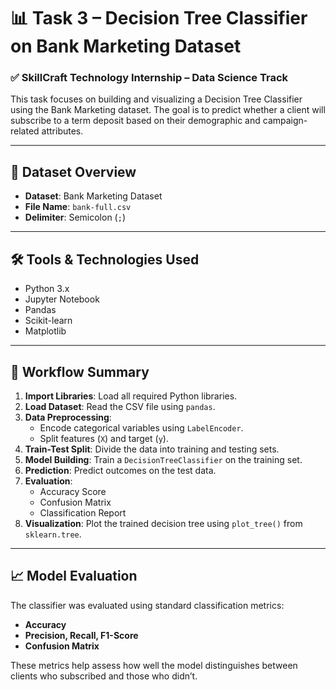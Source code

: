 # 📊 Task 3 – Decision Tree Classifier on Bank Marketing Dataset

### ✅ SkillCraft Technology Internship – Data Science Track

This task focuses on building and visualizing a Decision Tree Classifier using the Bank Marketing dataset. The goal is to predict whether a client will subscribe to a term deposit based on their demographic and campaign-related attributes.

---

## 📁 Dataset Overview

- **Dataset**: Bank Marketing Dataset
- **File Name**: `bank-full.csv`
- **Delimiter**: Semicolon (`;`)
---

## 🛠️ Tools & Technologies Used

- Python 3.x
- Jupyter Notebook
- Pandas
- Scikit-learn
- Matplotlib

---

## 📌 Workflow Summary

1. **Import Libraries**: Load all required Python libraries.
2. **Load Dataset**: Read the CSV file using `pandas`.
3. **Data Preprocessing**:
   - Encode categorical variables using `LabelEncoder`.
   - Split features (`X`) and target (`y`).
4. **Train-Test Split**: Divide the data into training and testing sets.
5. **Model Building**: Train a `DecisionTreeClassifier` on the training set.
6. **Prediction**: Predict outcomes on the test data.
7. **Evaluation**:
   - Accuracy Score
   - Confusion Matrix
   - Classification Report
8. **Visualization**: Plot the trained decision tree using `plot_tree()` from `sklearn.tree`.

---

## 📈 Model Evaluation

The classifier was evaluated using standard classification metrics:
- **Accuracy**
- **Precision, Recall, F1-Score**
- **Confusion Matrix**

These metrics help assess how well the model distinguishes between clients who subscribed and those who didn’t.



